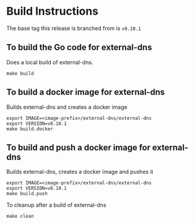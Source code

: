 # Build Instructions

The base tag this release is branched from is `v0.10.1`

## To build the Go code for external-dns
Does a local build of external-dns.

```make build```

## To build a docker image for external-dns
Builds external-dns and creates a docker image

```
export IMAGE=<image-prefix>/external-dns/external-dns
export VERSION=v0.10.1
make build.docker
```

## To build and push a docker image for external-dns
Builds external-dns, creates a docker image and pushes it

```
export IMAGE=<image-prefix>/external-dns/external-dns
export VERSION=v0.10.1
make build.push
```

To cleanup after a build of external-dns

```make clean```
